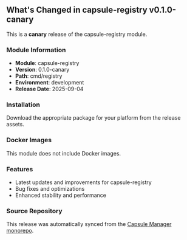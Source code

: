 ## What's Changed in capsule-registry v0.1.0-canary

This is a **canary** release of the capsule-registry module.

### Module Information
- **Module**: capsule-registry
- **Version**: 0.1.0-canary
- **Path**: cmd/registry
- **Environment**: development
- **Release Date**: 2025-09-04

### Installation

Download the appropriate package for your platform from the release assets.

### Docker Images
This module does not include Docker images.

### Features
- Latest updates and improvements for capsule-registry
- Bug fixes and optimizations
- Enhanced stability and performance

### Source Repository
This release was automatically synced from the [Capsule Manager monorepo](https://github.com/Parallels-Corp/capsule-manager).
